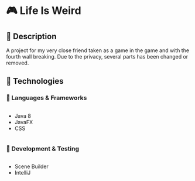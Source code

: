 # 🎮 Life Is Weird
## 📝 Description
<p>A project for my very close friend taken as a game in the game and with the fourth wall breaking. Due to the privacy, several parts has been changed or removed.</p>


## 🧰 Technologies



### 🔹 Languages & Frameworks  
<ul style="list-style-type: disc; display: inline-block;">
    <li>Java 8</li>
    <li>JavaFX</li>
    <li>CSS</li>
  </ul>


  ### 🔹 Development & Testing  
<ul style="list-style-type: disc; display: inline-block;">
    <li>Scene Builder</li>
    <li>IntelliJ</li>
  </ul>






